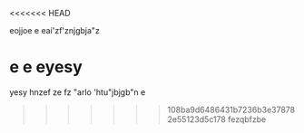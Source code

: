 <<<<<<< HEAD

eojjoe
e
eai'zf'znjgbja"z

e
e
eyesy
=======
yesy
hnzef
ze
fz
"arlo 'htu"jbjgb"n
e
>>>>>>> 108ba9d6486431b7236b3e378782e55123d5c178
fezqbfzbe
